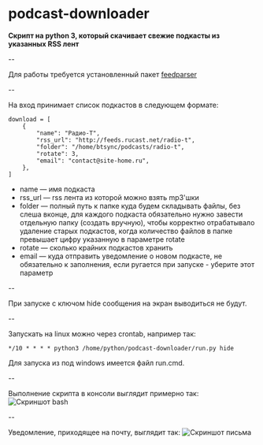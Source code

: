 podcast-downloader
==================

**Скрипт на python 3, который скачивает свежие подкасты из указанных RSS лент**

--

Для работы требуется установленный пакет [feedparser](https://pypi.python.org/pypi/feedparser)

--

На вход принимает список подкастов в следующем формате:

```
download = [
    {
        "name": "Радио-Т",
        "rss_url": "http://feeds.rucast.net/radio-t",
        "folder": "/home/btsync/podcasts/radio-t",
        "rotate": 3,
        "email": "contact@site-home.ru",
    },
]
```

* name — имя подкаста
* rss_url — rss лента из которой можно взять mp3'шки
* folder — полный путь к папке куда будем складывать файлы, без слеша вконце, для каждого подкаста обязательно нужно завести отдельную папку (создать вручную), чтобы корректно отрабатывало удаление старых подкастов, когда количество файлов в папке превышает цифру указанную в параметре rotate
* rotate — сколько крайних подкастов хранить
* email — куда отправить уведомление о новом подкасте, не обязательно к заполнения, если ругается при запуске - уберите этот параметр

--

При запуске с ключом hide сообщения на экран выводиться не будут.

--

Запускать на linux можно через crontab, например так:
```
*/10 * * * * python3 /home/python/podcast-downloader/run.py hide
```

Для запуска из под windows имеется файл run.cmd.

--

Выполнение скрипта в консоли выглядит примерно так:
![Скриншот bash](https://dl.dropboxusercontent.com/u/15126083/ShareX/2014/12/2014-12-30_21-24-43.png)

--

Уведомление, приходящее на почту, выглядит так:
![Скриншот письма](https://dl.dropboxusercontent.com/u/15126083/ShareX/2014/12/2014-12-30_21-25-52.png)

